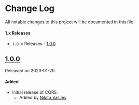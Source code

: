 # Change Log
All notable changes to this project will be documented in this file.

#### 1.x Releases
- `1.0.x` Releases - [1.0.0](#100)

## [1.0.0](https://github.com/space-code/cqrs/releases/tag/1.0.0)
Released on 2023-01-20.

#### Added
- Initial release of CQRS.
  - Added by [Nikita Vasilev](https://github.com/nik3212).
